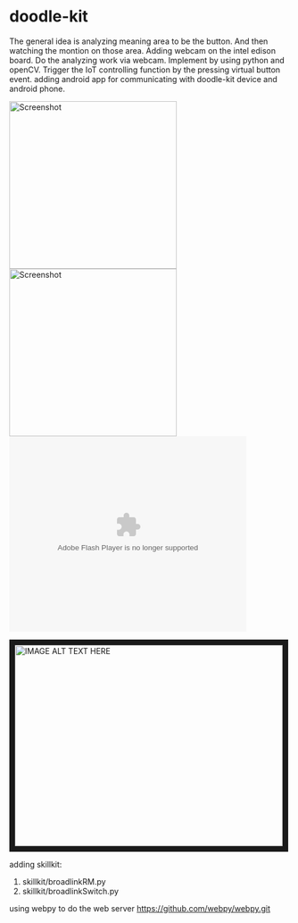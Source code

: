 # doodle-kit
The general idea is analyzing meaning area to be the button. And then watching the montion on those area.
Adding webcam on the intel edison board. Do the analyzing work via webcam. Implement by using python and openCV.
Trigger the IoT controlling function by the pressing virtual button event.
adding android app for communicating with doodle-kit device and android phone.


<img src="https://vincentcwblog.files.wordpress.com/2017/01/original_1483976432-9347739.jpg?w=350&h=&crop=1" height="300" alt="Screenshot"/>
<img src="https://vincentcwblog.files.wordpress.com/2017/01/leanring_vb_1483976717-676635.jpg?w=350&h=&crop=1" height="300" alt="Screenshot"/>

<object width="425" height="350">
  <param name="movie" value="https://www.youtube.com/embed/9_rEW2XHS70" />
  <param name="wmode" value="transparent" />
  <embed src="https://www.youtube.com/embed/9_rEW2XHS70"
         type="application/x-shockwave-flash"
         wmode="transparent" width="425" height="350" />
</object>

<a href="http://www.youtube.com/watch?feature=player_embedded&v=9_rEW2XHS70
" target="_blank"><img src="http://img.youtube.com/vi/9_rEW2XHS70/0.jpg" 
alt="IMAGE ALT TEXT HERE" width="480" height="360" border="10" /></a>

adding skillkit:
1. skillkit/broadlinkRM.py
2. skillkit/broadlinkSwitch.py

using webpy to do the web server   https://github.com/webpy/webpy.git
